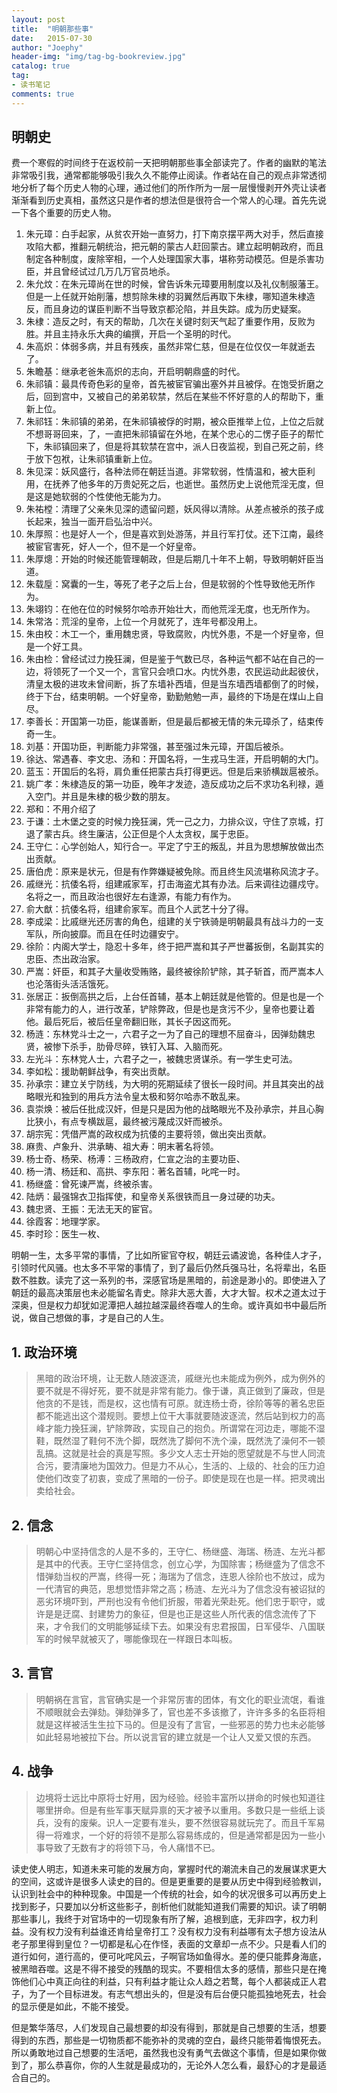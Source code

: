 ```yaml
---
layout: post
title:  "明朝那些事"
date:   2015-07-30
author: "Joephy"
header-img: "img/tag-bg-bookreview.jpg"
catalog: true
tag:
- 读书笔记 
comments: true
---
```

明朝史
-----------

费一个寒假的时间终于在返校前一天把明朝那些事全部读完了。作者的幽默的笔法非常吸引我，通常都能够吸引我久久不能停止阅读。作者站在自己的观点非常透彻地分析了每个历史人物的心理，通过他们的所作所为一层一层慢慢剥开外壳让读者渐渐看到历史真相，虽然这只是作者的想法但是很符合一个常人的心理。首先先说一下各个重要的历史人物。

1. 朱元璋：白手起家，从贫农开始一直努力，打下南京摆平两大对手，然后直接攻陷大都，推翻元朝统治，把元朝的蒙古人赶回蒙古。建立起明朝政府，而且制定各种制度，废除宰相，一个人处理国家大事，堪称劳动模范。但是杀害功臣，并且曾经试过几万几万官员地杀。
2. 朱允炆：在朱元璋尚在世的时候，曾告诉朱元璋要用制度以及礼仪制服藩王。但是一上任就开始削藩，想剪除朱棣的羽翼然后再取下朱棣，哪知道朱棣造反，而且身边的谋臣判断不当导致京都沦陷，并且失踪。成为历史疑案。
3. 朱棣：造反之时，有天的帮助，几次在关键时刻天气起了重要作用，反败为胜。并且主持永乐大典的编撰，开启一个圣明的时代。
4. 朱高炽：体弱多病，并且有残疾，虽然非常仁慈，但是在位仅仅一年就逝去了。
5. 朱瞻基：继承老爸朱高炽的志向，开启明朝鼎盛的时代。
6. 朱祁镇：最具传奇色彩的皇帝，首先被宦官骗出塞外并且被俘。在饱受折磨之后，回到宫中，又被自己的弟弟软禁，然后在某些不怀好意的人的帮助下，重新上位。
7. 朱祁钰：朱祁镇的弟弟，在朱祁镇被俘的时期，被众臣推举上位，上位之后就不想哥哥回来，了，一直把朱祁镇留在外地，在某个忠心的二愣子臣子的帮忙下，朱祁镇回来了，但是将其软禁在宫中，派人日夜监视，到自己死之前，终于放下包袱，让朱祁镇重新上位。
8. 朱见深：妖风盛行，各种法师在朝廷当道。非常软弱，性情温和，被大臣利用，在抚养了他多年的万贵妃死之后，也逝世。虽然历史上说他荒淫无度，但是这是她软弱的个性使他无能为力。
9. 朱祐樘：清理了父亲朱见深的遗留问题，妖风得以清除。从差点被杀的孩子成长起来，独当一面开启弘治中兴。
10. 朱厚照：也是好人一个，但是喜欢到处游荡，并且行军打仗。还下江南，最终被宦官害死，好人一个，但不是一个好皇帝。
11. 朱厚熜：开始的时候还能管理朝政，但是后期几十年不上朝，导致明朝奸臣当道。
12. 朱载垕：窝囊的一生，等死了老子之后上台，但是软弱的个性导致他无所作为。
13. 朱翊钧：在他在位的时候努尔哈赤开始壮大，而他荒淫无度，也无所作为。
14. 朱常洛：荒淫的皇帝，上位一个月就死了，连年号都没用上。
15. 朱由校：木工一个，重用魏忠贤，导致腐败，内忧外患，不是一个好皇帝，但是一个好工具。
16. 朱由检：曾经试过力挽狂澜，但是鉴于气数已尽，各种运气都不站在自己的一边，将领死了一个又一个，言官只会喷口水。内忧外患，农民运动此起彼伏，清皇太极的进攻未曾间断，拆了东墙补西墙，但是当东墙西墙都倒了的时候，终于下台，结束明朝。一个好皇帝，勤勤勉勉一声，最终的下场是在煤山上自尽。
17. 李善长：开国第一功臣，能谋善断，但是最后都被无情的朱元璋杀了，结束传奇一生。
18. 刘基：开国功臣，判断能力非常强，甚至强过朱元璋，开国后被杀。
19. 徐达、常遇春、李文忠、汤和：开国名将，一生戎马生涯，开启明朝的大门。
20. 蓝玉：开国后的名将，肩负重任把蒙古兵打得更远。但是后来骄横跋扈被杀。
21. 姚广孝：朱棣造反的第一功臣，晚年才发迹，造反成功之后不求功名利禄，遁入空门。并且是朱棣的极少数的朋友。
22. 郑和：不用介绍了
23. 于谦：土木堡之变的时候力挽狂澜，凭一己之力，力排众议，守住了京城，打退了蒙古兵。终生廉洁，公正但是个人太贪权，属于忠臣。
24. 王守仁：心学创始人，知行合一。平定了宁王的叛乱，并且为思想解放做出杰出贡献。
25. 唐伯虎：原来是状元，但是有作弊嫌疑被免除。而且终生风流堪称风流才子。
26. 戚继光：抗倭名将，组建戚家军，打击海盗尤其有办法。后来调往边疆戍守。名将之一，而且政治也很好左右逢源，有能力有作为。
27. 俞大猷：抗倭名将，组建俞家军。而且个人武艺十分了得。
28. 李成梁：比戚继光还厉害的角色，组建的关宁铁骑是明朝最具有战斗力的一支军队，所向披靡。而且在任时边疆安宁。
29. 徐阶：内阁大学士，隐忍十多年，终于把严嵩和其子严世蕃扳倒，名副其实的忠臣、杰出政治家。
30. 严嵩：奸臣，和其子大量收受贿赂，最终被徐阶铲除，其子斩首，而严嵩本人也沦落街头活活饿死。
31. 张居正：扳倒高拱之后，上台任首辅，基本上朝廷就是他管的。但是也是一个非常有能力的人，进行改革，铲除弊政，但是也是贪污不少，皇帝也要让着他。最后死后，被后任皇帝翻旧账，其长子因这而死。
32. 杨涟：东林党斗士之一，六君子之一为了自己的理想不屈奋斗，因弹劾魏忠贤，被惨下杀手，肋骨尽碎，铁钉入耳、入脑而死。
33. 左光斗：东林党人士，六君子之一，被魏忠贤谋杀。有一学生史可法。
34. 李如松：援助朝鲜战争，有突出贡献。
35. 孙承宗：建立关宁防线，为大明的死期延续了很长一段时间。并且其突出的战略眼光和独到的用兵方法令皇太极和努尔哈赤不敢乱来。
36. 袁崇焕：被后任批成汉奸，但是只是因为他的战略眼光不及孙承宗，并且心胸比狭小，有点专横跋扈，最终被污蔑成汉奸而被杀。
37. 胡宗宪：凭借严嵩的政权成为抗倭的主要将领，做出突出贡献。
38. 麻贵、卢象升、洪承畴、祖大寿：明末著名将领。
39. 杨士奇、杨荣、杨溥：三杨政府，仁宣之治的主要功臣、
40. 杨一清、杨廷和、高拱、李东阳：著名首辅，叱咤一时。
41. 杨继盛：曾死谏严嵩，终被杀害。
42. 陆炳：最强锦衣卫指挥使，和皇帝关系很铁而且一身过硬的功夫。
43. 魏忠贤、王振：无法无天的宦官。
44. 徐霞客：地理学家。
45. 李时珍：医生一枚、

明朝一生，太多平常的事情，了比如所宦官夺权，朝廷云谲波诡，各种佳人才子，引领时代风骚。也太多不平常的事情了，到了最后仍然兵强马壮，名将辈出，名臣数不胜数。读完了这一系列的书，深感官场是黑暗的，前途是渺小的。即使进入了朝廷的最高决策层也未必能留名青史。除非大恶大善，大才大智。权术之道太过于深奥，但是权力却犹如泥潭把人越拉越深最终吞噬人的生命。或许真如书中最后所说，做自己想做的事，才是自己的人生。

## 1. 政治环境
>黑暗的政治环境，让无数人随波逐流，戚继光也未能成为例外，成为例外的要不就是不得好死，要不就是非常有能力。像于谦，真正做到了廉政，但是他贪的不是钱，而是权，这也情有可原。就连杨士奇，徐阶等等的著名忠臣都不能逃出这个潜规则。要想上位干大事就要随波逐流，然后站到权力的高峰才能力挽狂澜，铲除弊政，实现自己的抱负。所谓常在河边走，哪能不湿鞋，既然湿了鞋何不洗个脚，既然洗了脚何不洗个澡，既然洗了澡何不一顿乱搞。这就是社会的真是写照。多少文人志士开始的愿望就是不与世人同流合污，要清廉地为国效力。但是力不从心，生活的、上级的、社会的压力迫使他们改变了初衷，变成了黑暗的一份子。即使是现在也是一样。把灵魂出卖给社会。

## 2. 信念
>明朝心中坚持信念的人是不多的，王守仁、杨继盛、海瑞、杨涟、左光斗都是其中的代表。王守仁坚持信念，创立心学，为国除害；杨继盛为了信念不惜弹劾当权的严嵩，终得一死；海瑞为了信念，连恩人徐阶也不放过，成为一代清官的典范，思想觉悟非常之高；杨涟、左光斗为了信念没有被诏狱的恶劣环境吓到，严刑也没有令他们折服，带着光荣赴死。他们忠于职守，或许是是迂腐、封建势力的象征，但是也正是这些人所代表的信念流传了下来，才令我们的文明能够延续下去。如果没有忠君报国，日军侵华、八国联军的时候早就被灭了，哪能像现在一样跟日本叫板。

## 3. 言官
>明朝祸在言官，言官确实是一个非常厉害的团体，有文化的职业流氓，看谁不顺眼就会去弹劾。弹劾弹多了，官也差不多该撤了，许许多多的名臣将相就是这样被活生生拉下马的。但是没有了言官，一些邪恶的势力也未必能够如此轻易地被拉下台。所以说言官的建立就是一个让人又爱又恨的东西。

## 4. 战争
>边境将士远比中原将士好用，因为经验。经验丰富所以拼命的时候也知道往哪里拼命。但是有些军事天赋异禀的天才被予以重用。多数只是一些纸上谈兵，没有的废柴。识人一定要有准头，要不然很容易就玩完了。而且千军易得一将难求，一个好的将领不是那么容易练成的，但是通常都是因为一些小事导致了无数有才的将领下马，令人痛惜不已。

读史使人明志，知道未来可能的发展方向，掌握时代的潮流未自己的发展谋求更大的空间，这或许是很多人读史的目的。但是更重要的是要从历史中得到经验教训，认识到社会中的种种现象。中国是一个传统的社会，如今的状况很多可以再历史上找到影子，只要加以分析这些影子，剖析他们就能知道我们需要的知识。读了明朝那些事儿，我终于对官场中的一切现象有所了解，追根到底，无非四字，权力利益。没有权力没有利益谁还肯给皇帝打工？没有权力没有利益哪有太子想方设法从老子那里得到皇位？一切都是私心在作怪，表面的文章却一点不少。只是看人们的道行如何，道行高的，便可叱咤风云，子啊官场如鱼得水。差的便只能葬身海底，被黑暗吞噬。这是不得不接受的残酷的现实。不要相信太多的感情，那些只是在掩饰他们心中真正向往的利益，只有利益才能让众人趋之若鹜，每个人都装成正人君子，为了一个目标进发。有志气想出头的，但是没有后台便只能孤独地死去，社会的显示便是如此，不能不接受。

但是繁华落尽，人们发现自己最想要的却没有得到，那就是自己想要的生活，想要得到的东西，那些是一切物质都不能弥补的灵魂的空白，最终只能带着悔恨死去。所以勇敢地过自己想要的生活吧，虽然我也没有勇气去做这个事情，但是如果你做到了，那么恭喜你，你的人生就是最成功的，无论外人怎么看，最舒心的才是最适合自己的。


